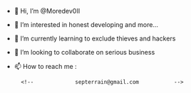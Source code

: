 - 👋 Hi, I’m @Moredev0II
- 👀 I’m interested in honest developing and more...
- 🌱 I’m currently learning to exclude thieves and hackers
- 💞️ I’m looking to collaborate on serious business
- 📫 How to reach me :

        <!--             septerrain@gmail.com           -->
        
        
